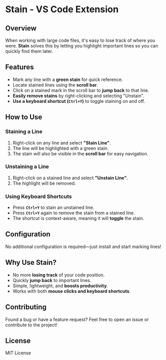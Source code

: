 # Stain - VS Code Extension

## Overview
When working with large code files, it's easy to lose track of where you were. **Stain** solves this by letting you highlight important lines so you can quickly find them later.

## Features
- Mark any line with a **green stain** for quick reference.
- Locate stained lines using the **scroll bar**.
- Click on a stained mark in the scroll bar to **jump back** to that line.
- **Easily remove stains** by right-clicking and selecting "Unstain".
- **Use a keyboard shortcut (`Ctrl+Y`)** to toggle staining on and off.

## How to Use

### Staining a Line
1. Right-click on any line and select **"Stain Line"**.
2. The line will be highlighted with a green stain.
3. The stain will also be visible in the **scroll bar** for easy navigation.

### Unstaining a Line
1. Right-click on a stained line and select **"Unstain Line"**.
2. The highlight will be removed.

### Using Keyboard Shortcuts
- Press **`Ctrl+Y`** to stain an unstained line.
- Press **`Ctrl+Y`** again to remove the stain from a stained line.
- The shortcut is context-aware, meaning it will **toggle** the stain.

## Configuration
No additional configuration is required—just install and start marking lines!

## Why Use Stain?
- No more **losing track** of your code position.
- Quickly **jump back** to important lines.
- Simple, lightweight, and **boosts productivity**.
- Works with both **mouse clicks and keyboard shortcuts**.

## Contributing
Found a bug or have a feature request? Feel free to open an issue or contribute to the project!

## License
MIT License
